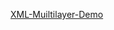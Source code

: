 [XML-Muiltilayer-Demo](https://github.com/Wwawawa/Thinktecture.IdentityModel/tree/master/source/EmbeddedSts/CustomizedUser)
